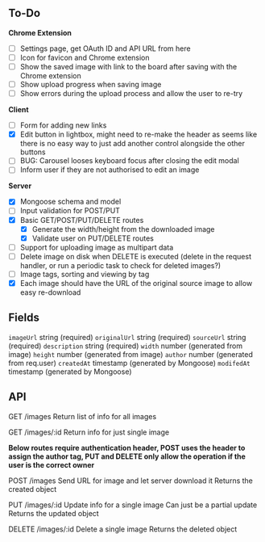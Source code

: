 ## To-Do

**Chrome Extension**

- [ ] Settings page, get OAuth ID and API URL from here
- [ ] Icon for favicon and Chrome extension
- [ ] Show the saved image with link to the board after saving with the Chrome extension
- [ ] Show upload progress when saving image
- [ ] Show errors during the upload process and allow the user to re-try

**Client**

- [ ] Form for adding new links
- [x] Edit button in lightbox, might need to re-make the header as seems like there is no easy way to just add another control alongside the other buttons
- [ ] BUG: Carousel looses keyboard focus after closing the edit modal
- [ ] Inform user if they are not authorised to edit an image

**Server**

- [x] Mongoose schema and model
- [ ] Input validation for POST/PUT
- [x] Basic GET/POST/PUT/DELETE routes
  - [x] Generate the width/height from the downloaded image
  - [x] Validate user on PUT/DELETE routes
- [ ] Support for uploading image as multipart data
- [ ] Delete image on disk when DELETE is executed (delete in the request handler, or run a periodic task to check for deleted images?)
- [ ] Image tags, sorting and viewing by tag
- [x] Each image should have the URL of the original source image to allow easy re-download

## Fields

`imageUrl` string (required)
`originalUrl` string (required)
`sourceUrl` string (required)
`description` string (required)
`width` number (generated from image)
`height` number (generated from image)
`author` number (generated from req.user)
`createdAt` timestamp (generated by Mongoose)
`modifedAt` timestamp (generated by Mongoose)

## API

GET /images
Return list of info for all images

GET /images/:id
Return info for just single image

**Below routes require authentication header, POST uses the header to assign the author tag, PUT and DELETE only allow the operation if the user is the correct owner**

POST /images
Send URL for image and let server download it
Returns the created object

PUT /images/:id
Update info for a single image
Can just be a partial update
Returns the updated object

DELETE /images/:id
Delete a single image
Returns the deleted object
